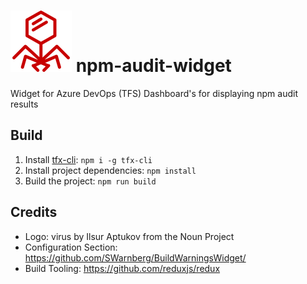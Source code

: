 # ![logo](./img/logo.png) npm-audit-widget

Widget for Azure DevOps (TFS) Dashboard's for displaying npm audit results

## Build

1. Install [tfx-cli](https://github.com/Microsoft/tfs-cli): `npm i -g tfx-cli`
1. Install project dependencies: `npm install`
1. Build the project: `npm run build`

## Credits

- Logo: virus by Ilsur Aptukov from the Noun Project
- Configuration Section: https://github.com/SWarnberg/BuildWarningsWidget/
- Build Tooling: https://github.com/reduxjs/redux
